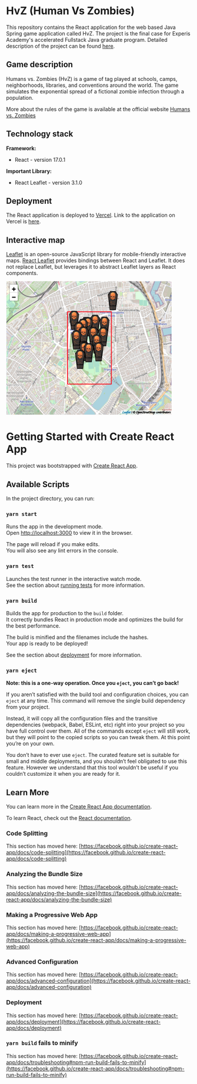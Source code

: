 # HvZ (Human Vs Zombies)

This repository contains the React application for the web based Java Spring game application called HvZ.
The project is the final case for Experis Academy's accelerated Fullstack Java graduate program. 
Detailed description of the project can be found [here](https://github.com/godlikecpu/HvZ-backend/blob/main/docs/HvZ%20Case.pdf).

## Game description

Humans vs. Zombies (HvZ) is a game of tag played at schools, camps, neighborhoods, libraries, and conventions around the world. 
The game simulates the exponential spread of a fictional zombie infection through a population.

More about the rules of the game is available at the official website [Humans vs. Zombies](https://humansvszombies.org)

## Technology stack 

<b>Framework:</b>
  - React - version 17.0.1
 
<b>Important Library:</b>
  - React Leaflet - version 3.1.0

## Deployment
The React application is deployed to [Vercel](https://vercel.com).
Link to the application on Vercel is [here](https://hvz-frontend-dkjv7crmi-dxcr.vercel.app).

## Interactive map
[Leaflet](https://leafletjs.com) is an open-source JavaScript library for mobile-friendly interactive maps. [React Leaflet](https://react-leaflet.js.org) provides bindings between React and Leaflet. It does not replace Leaflet, but leverages it to abstract Leaflet layers as React components.

<img src="https://github.com/godlikecpu/HvZ-frontend/blob/main/docs/screenshots/leaflet-map.png" alt="map" width="450"/>

# Getting Started with Create React App

This project was bootstrapped with [Create React App](https://github.com/facebook/create-react-app).

## Available Scripts

In the project directory, you can run:

### `yarn start`

Runs the app in the development mode.\
Open [http://localhost:3000](http://localhost:3000) to view it in the browser.

The page will reload if you make edits.\
You will also see any lint errors in the console.

### `yarn test`

Launches the test runner in the interactive watch mode.\
See the section about [running tests](https://facebook.github.io/create-react-app/docs/running-tests) for more information.

### `yarn build`

Builds the app for production to the `build` folder.\
It correctly bundles React in production mode and optimizes the build for the best performance.

The build is minified and the filenames include the hashes.\
Your app is ready to be deployed!

See the section about [deployment](https://facebook.github.io/create-react-app/docs/deployment) for more information.

### `yarn eject`

**Note: this is a one-way operation. Once you `eject`, you can’t go back!**

If you aren’t satisfied with the build tool and configuration choices, you can `eject` at any time. This command will remove the single build dependency from your project.

Instead, it will copy all the configuration files and the transitive dependencies (webpack, Babel, ESLint, etc) right into your project so you have full control over them. All of the commands except `eject` will still work, but they will point to the copied scripts so you can tweak them. At this point you’re on your own.

You don’t have to ever use `eject`. The curated feature set is suitable for small and middle deployments, and you shouldn’t feel obligated to use this feature. However we understand that this tool wouldn’t be useful if you couldn’t customize it when you are ready for it.

## Learn More

You can learn more in the [Create React App documentation](https://facebook.github.io/create-react-app/docs/getting-started).

To learn React, check out the [React documentation](https://reactjs.org/).

### Code Splitting

This section has moved here: [https://facebook.github.io/create-react-app/docs/code-splitting](https://facebook.github.io/create-react-app/docs/code-splitting)

### Analyzing the Bundle Size

This section has moved here: [https://facebook.github.io/create-react-app/docs/analyzing-the-bundle-size](https://facebook.github.io/create-react-app/docs/analyzing-the-bundle-size)

### Making a Progressive Web App

This section has moved here: [https://facebook.github.io/create-react-app/docs/making-a-progressive-web-app](https://facebook.github.io/create-react-app/docs/making-a-progressive-web-app)

### Advanced Configuration

This section has moved here: [https://facebook.github.io/create-react-app/docs/advanced-configuration](https://facebook.github.io/create-react-app/docs/advanced-configuration)

### Deployment

This section has moved here: [https://facebook.github.io/create-react-app/docs/deployment](https://facebook.github.io/create-react-app/docs/deployment)

### `yarn build` fails to minify

This section has moved here: [https://facebook.github.io/create-react-app/docs/troubleshooting#npm-run-build-fails-to-minify](https://facebook.github.io/create-react-app/docs/troubleshooting#npm-run-build-fails-to-minify)
